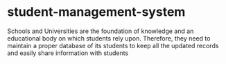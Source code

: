 # student-management-system
Schools and Universities are the foundation of knowledge and an educational body on which students rely upon. Therefore, they need to maintain a proper database of its students to keep all the updated records and easily share information with students
